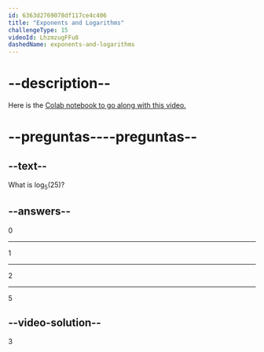 ```yaml
---
id: 6363d2769078df117ce4c406
title: "Exponents and Logarithms"
challengeType: 15
videoId: LhzmzugFFu8
dashedName: exponents-and-logarithms
---
```


# --description--

Here is the <a href="https://colab.research.google.com/drive/1hg7ecxGT20B8HR2mV75HzMylj9SHIWH8?usp=sharing" target="_blank" rel="noopener noreferrer nofollow">Colab notebook to go along with this video.</a>

# --preguntas----preguntas--

## --text--

What is log<sub>5</sub>(25)?

## --answers--

0

---

1

---

2

---

5

## --video-solution--

3
